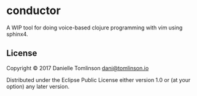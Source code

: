 # conductor

A WIP tool for doing voice-based clojure programming with vim using sphinx4.

## License

Copyright © 2017 Danielle Tomlinson <dani@tomlinson.io>

Distributed under the Eclipse Public License either version 1.0 or (at
your option) any later version.
